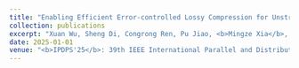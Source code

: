 ```yaml
---
title: "Enabling Efficient Error-controlled Lossy Compression for Unstructured Scientific Data"
collection: publications
excerpt: "Xuan Wu, Sheng Di, Congrong Ren, Pu Jiao, <b>Mingze Xia</b>, Cheng Wang, Hanqi Guo, Xin Liang, and Franck Cappello"
date: 2025-01-01
venue: "<b>IPDPS'25</b>: 39th IEEE International Parallel and Distributed Processing Symposium"
---
```

